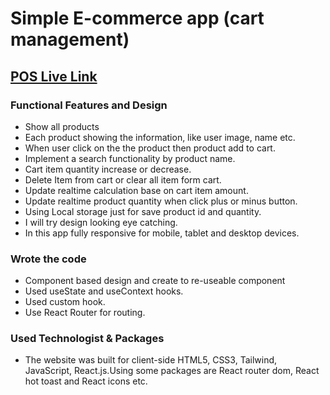 # Simple E-commerce app (cart management)

## [POS Live Link](https://martvill-10d13.web.app/)

### Functional Features and Design

- Show all products
- Each product showing the information, like user image, name etc.
- When user click on the the product then product add to cart.
- Implement a search functionality by product name.
- Cart item quantity increase or decrease.
- Delete Item from cart or clear all item form cart.
- Update realtime calculation base on cart item amount.
- Update realtime product quantity when click plus or minus button.
- Using Local storage just for save product id and quantity.
- I will try design looking eye catching.
- In this app fully responsive for mobile, tablet and desktop devices.

### Wrote the code

- Component based design and create to re-useable component
- Used useState and useContext hooks.
- Used custom hook.
- Use React Router for routing.

### Used Technologist & Packages

- The website was built for client-side HTML5, CSS3, Tailwind, JavaScript, React.js.Using some packages are React router dom, React hot toast and React icons etc.
